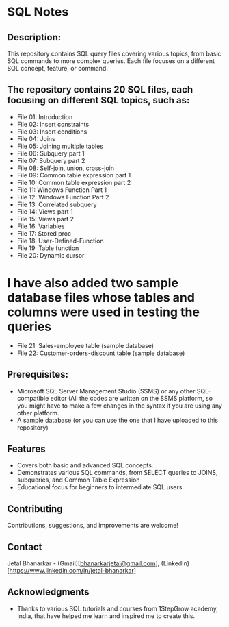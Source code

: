 # SQL Notes

## Description:
This repository contains SQL query files covering various topics, from basic SQL commands to more complex queries. 
Each file focuses on a different SQL concept, feature, or command.

## The repository contains 20 SQL files, each focusing on different SQL topics, such as:
- File 01: Introduction
- File 02: Insert constraints
- File 03: Insert conditions
- File 04: Joins
- File 05: Joining multiple tables
- File 06: Subquery part 1
- File 07: Subquery part 2
- File 08: Self-join, union, cross-join
- File 09: Common table expression part 1
- File 10: Common table expression part 2
- File 11: Windows Function Part 1
- File 12: Windows Function Part 2
- File 13: Correlated subquery
- File 14: Views part 1
- File 15: Views part 2
- File 16: Variables
- File 17: Stored proc
- File 18: User-Defined-Function
- File 19: Table function
- File 20: Dynamic cursor

# I have also added two sample database files whose tables and columns were used in testing the queries
- File 21:  Sales-employee table (sample database)
- File 22: Customer-orders-discount table (sample database)

## Prerequisites:
- Microsoft SQL Server Management Studio (SSMS) or any other SQL-compatible editor (All the codes are written on the SSMS platform, so you might have to make a few changes in the syntax if you are using any other platform.
- A sample database (or you can use the one that I have uploaded to this repository)

## Features
- Covers both basic and advanced SQL concepts.
- Demonstrates various SQL commands, from SELECT queries to JOINS, subqueries, and Common Table Expression
- Educational focus for beginners to intermediate SQL users.

## Contributing
Contributions, suggestions, and improvements are welcome!

## Contact
Jetal Bhanarkar - (Gmail)[bhanarkarjetal@gmail.com], (LinkedIn)[https://www.linkedin.com/in/jetal-bhanarkar]

## Acknowledgments
- Thanks to various SQL tutorials and courses from 1StepGrow academy, India, that have helped me learn and inspired me to create this.

